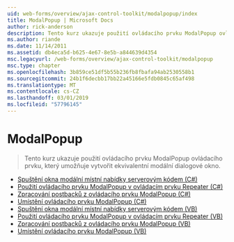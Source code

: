 ```yaml
---
uid: web-forms/overview/ajax-control-toolkit/modalpopup/index
title: ModalPopup | Microsoft Docs
author: rick-anderson
description: Tento kurz ukazuje použití ovládacího prvku ModalPopup ovládacího prvku, který umožňuje vytvořit ekvivalentní modální dialogové okno.
ms.author: riande
ms.date: 11/14/2011
ms.assetid: db4eca5d-b625-4e67-8e5b-a844639d4354
msc.legacyurl: /web-forms/overview/ajax-control-toolkit/modalpopup
msc.type: chapter
ms.openlocfilehash: 3b859ce51df5b55b236fb8fbafa94ab2530558b1
ms.sourcegitcommit: 24b1f6decbb17bb22a45166e5fdb0845c65af498
ms.translationtype: MT
ms.contentlocale: cs-CZ
ms.lasthandoff: 03/01/2019
ms.locfileid: "57796145"
---
```

<a name="modalpopup"></a>ModalPopup
====================
> Tento kurz ukazuje použití ovládacího prvku ModalPopup ovládacího prvku, který umožňuje vytvořit ekvivalentní modální dialogové okno.


- [Spuštění okna modální místní nabídky serverovým kódem (C#)](launching-a-modal-popup-window-from-server-code-cs.md)
- [Použití ovládacího prvku ModalPopup v ovládacím prvku Repeater (C#)](using-modalpopup-with-a-repeater-control-cs.md)
- [Zpracování postbacků z ovládacího prvku ModalPopup (C#)](handling-postbacks-from-a-modalpopup-cs.md)
- [Umístění ovládacího prvku ModalPopup (C#)](positioning-a-modalpopup-cs.md)
- [Spuštění okna modální místní nabídky serverovým kódem (VB)](launching-a-modal-popup-window-from-server-code-vb.md)
- [Použití ovládacího prvku ModalPopup v ovládacím prvku Repeater (VB)](using-modalpopup-with-a-repeater-control-vb.md)
- [Zpracování postbacků z ovládacího prvku ModalPopup (VB)](handling-postbacks-from-a-modalpopup-vb.md)
- [Umístění ovládacího prvku ModalPopup (VB)](positioning-a-modalpopup-vb.md)
